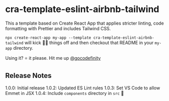 # cra-template-eslint-airbnb-tailwind

This a template based on Create React App that applies stricter linting, code formatting with Prettier and includes Tailwind CSS.

`npx create-react-app my-app --template cra-template-eslint-airbnb-tailwind` will kick 🦵🏾 things off and then checkout that README in your `my-app` directory.

Using it? ⭐ it please. Hit me up [@gocodefinity](https://twitter.com/GoCodeFinity)

## Release Notes

1.0.0: Initial release
1.0.2: Updated ES Lint rules
1.0.3: Set VS Code to allow Emmet in JSX
1.0.4: Include `components` directory in `src` 🤯